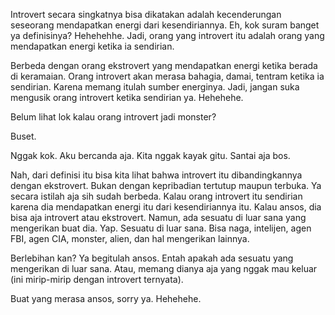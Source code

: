 Introvert secara singkatnya bisa dikatakan adalah kecenderungan seseorang mendapatkan energi dari kesendiriannya. Eh, kok suram banget ya definisinya? Hehehehhe. Jadi, orang yang introvert itu adalah orang yang mendapatkan energi ketika ia sendirian.

Berbeda dengan orang ekstrovert yang mendapatkan energi ketika berada di keramaian. Orang introvert akan merasa bahagia, damai, tentram ketika ia sendirian. Karena memang itulah sumber energinya. Jadi, jangan suka mengusik orang introvert ketika sendirian ya. Hehehehe.

Belum lihat lok kalau orang introvert jadi monster?

Buset.

Nggak kok. Aku bercanda aja. Kita nggak kayak gitu. Santai aja bos.

Nah, dari definisi itu bisa kita lihat bahwa introvert itu dibandingkannya dengan ekstrovert. Bukan dengan kepribadian tertutup maupun terbuka. Ya secara istilah aja sih sudah berbeda. Kalau orang introvert itu sendirian karena dia mendapatkan energi itu dari kesendiriannya itu. Kalau ansos, dia bisa aja introvert atau ekstrovert. Namun, ada sesuatu di luar sana yang mengerikan buat dia. Yap. Sesuatu di luar sana. Bisa naga, intelijen, agen FBI, agen CIA, monster, alien, dan hal mengerikan lainnya.

Berlebihan kan? Ya begitulah ansos. Entah apakah ada sesuatu yang mengerikan di luar sana. Atau, memang dianya aja yang nggak mau keluar (ini mirip-mirip dengan introvert ternyata).

Buat yang merasa ansos, sorry ya. Hehehehe.